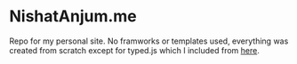 # NishatAnjum.me
Repo for my personal site. No framworks or templates used, everything was created from scratch except for typed.js which I included from [here](https://github.com/mattboldt/typed.js/). 
